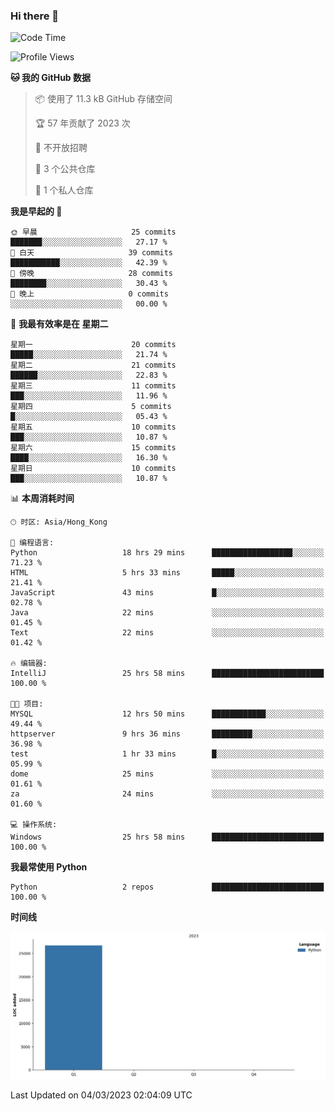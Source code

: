 ### Hi there 👋

<!--
**Mrzqd/Mrzqd** is a ✨ _special_ ✨ repository because its `README.md` (this file) appears on your GitHub profile.

Here are some ideas to get you started:

- 🔭 I’m currently working on ...
- 🌱 I’m currently learning ...
- 👯 I’m looking to collaborate on ...
- 🤔 I’m looking for help with ...
- 💬 Ask me about ...
- 📫 How to reach me: ...
- 😄 Pronouns: ...
- ⚡ Fun fact: ...
-->
<!--START_SECTION:waka-->
![Code Time](http://img.shields.io/badge/Code%20Time-35%20hrs%2036%20mins-blue)

![Profile Views](http://img.shields.io/badge/%E4%B8%AA%E4%BA%BA%E8%B5%84%E6%96%99%E8%A7%82%E7%9C%8B%E6%AC%A1%E6%95%B0-25-blue)

**🐱 我的 GitHub 数据** 

> 📦  使用了 11.3 kB GitHub 存储空间 
 > 
> 🏆 57 年贡献了 2023 次
 > 
> 🚫 不开放招聘
 > 
> 📜 3 个公共仓库 
 > 
> 🔑 1 个私人仓库 
 > 
**我是早起的 🐤** 

```text
🌞 早晨                     25 commits          ███████░░░░░░░░░░░░░░░░░░   27.17 % 
🌆 白天                     39 commits          ███████████░░░░░░░░░░░░░░   42.39 % 
🌃 傍晚                     28 commits          ████████░░░░░░░░░░░░░░░░░   30.43 % 
🌙 晚上                     0 commits           ░░░░░░░░░░░░░░░░░░░░░░░░░   00.00 % 
```
📅 **我最有效率是在 星期二** 

```text
星期一                      20 commits          █████░░░░░░░░░░░░░░░░░░░░   21.74 % 
星期二                      21 commits          ██████░░░░░░░░░░░░░░░░░░░   22.83 % 
星期三                      11 commits          ███░░░░░░░░░░░░░░░░░░░░░░   11.96 % 
星期四                      5 commits           █░░░░░░░░░░░░░░░░░░░░░░░░   05.43 % 
星期五                      10 commits          ███░░░░░░░░░░░░░░░░░░░░░░   10.87 % 
星期六                      15 commits          ████░░░░░░░░░░░░░░░░░░░░░   16.30 % 
星期日                      10 commits          ███░░░░░░░░░░░░░░░░░░░░░░   10.87 % 
```


📊 **本周消耗时间** 

```text
🕑︎ 时区: Asia/Hong_Kong

💬 编程语言: 
Python                   18 hrs 29 mins      ██████████████████░░░░░░░   71.23 % 
HTML                     5 hrs 33 mins       █████░░░░░░░░░░░░░░░░░░░░   21.41 % 
JavaScript               43 mins             █░░░░░░░░░░░░░░░░░░░░░░░░   02.78 % 
Java                     22 mins             ░░░░░░░░░░░░░░░░░░░░░░░░░   01.45 % 
Text                     22 mins             ░░░░░░░░░░░░░░░░░░░░░░░░░   01.42 % 

🔥 编辑器: 
IntelliJ                 25 hrs 58 mins      █████████████████████████   100.00 % 

🐱‍💻 项目: 
MYSQL                    12 hrs 50 mins      ████████████░░░░░░░░░░░░░   49.44 % 
httpserver               9 hrs 36 mins       █████████░░░░░░░░░░░░░░░░   36.98 % 
test                     1 hr 33 mins        █░░░░░░░░░░░░░░░░░░░░░░░░   05.99 % 
dome                     25 mins             ░░░░░░░░░░░░░░░░░░░░░░░░░   01.61 % 
za                       24 mins             ░░░░░░░░░░░░░░░░░░░░░░░░░   01.60 % 

💻 操作系统: 
Windows                  25 hrs 58 mins      █████████████████████████   100.00 % 
```

**我最常使用 Python** 

```text
Python                   2 repos             █████████████████████████   100.00 % 
```



**时间线**

![Lines of Code chart](https://raw.githubusercontent.com/Mrzqd/Mrzqd/main/assets/bar_graph.png)


 Last Updated on 04/03/2023 02:04:09 UTC
<!--END_SECTION:waka-->
